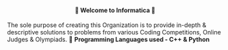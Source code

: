 #### <div align="center"> 🎊 Welcome to Informatica 🎊

The sole purpose of creating this Organization is to provide in-depth & descriptive solutions to problems from various Coding Competitions, Online Judges & Olympiads.
🧿 <b> Programming Languages used - C++ & Python </b>
